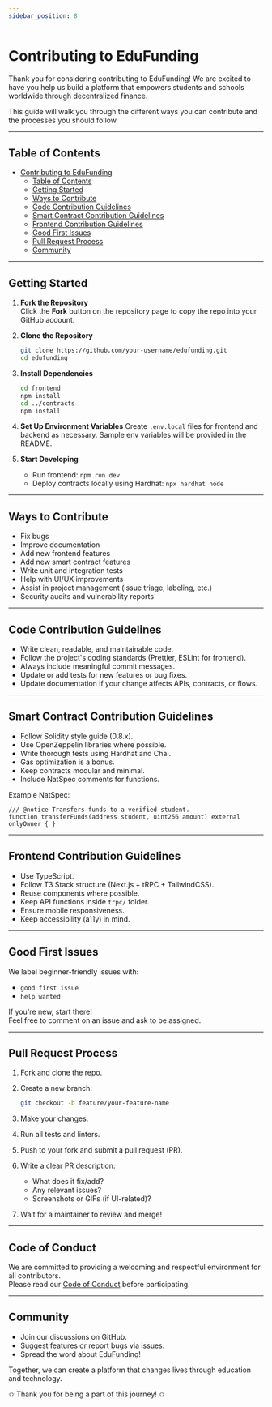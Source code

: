 ```yaml
---
sidebar_position: 8
---
```



# Contributing to EduFunding

Thank you for considering contributing to EduFunding!
We are excited to have you help us build a platform that empowers students and schools worldwide through decentralized finance.

This guide will walk you through the different ways you can contribute and the processes you should follow.

---

## Table of Contents

- [Contributing to EduFunding](#contributing-to-edufunding)
  - [Table of Contents](#table-of-contents)
  - [Getting Started](#getting-started)
  - [Ways to Contribute](#ways-to-contribute)
  - [Code Contribution Guidelines](#code-contribution-guidelines)
  - [Smart Contract Contribution Guidelines](#smart-contract-contribution-guidelines)
  - [Frontend Contribution Guidelines](#frontend-contribution-guidelines)
  - [Good First Issues](#good-first-issues)
  - [Pull Request Process](#pull-request-process)
  - [Community](#community)

---

## Getting Started

1. **Fork the Repository**  
   Click the **Fork** button on the repository page to copy the repo into your GitHub account.

2. **Clone the Repository**

   ```bash
   git clone https://github.com/your-username/edufunding.git
   cd edufunding
   ```

3. **Install Dependencies**

   ```bash
   cd frontend
   npm install
   cd ../contracts
   npm install
   ```

4. **Set Up Environment Variables**
   Create `.env.local` files for frontend and backend as necessary.
   Sample env variables will be provided in the README.

5. **Start Developing**
   - Run frontend: `npm run dev`
   - Deploy contracts locally using Hardhat: `npx hardhat node`

---

## Ways to Contribute

- Fix bugs
- Improve documentation
- Add new frontend features
- Add new smart contract features
- Write unit and integration tests
- Help with UI/UX improvements
- Assist in project management (issue triage, labeling, etc.)
- Security audits and vulnerability reports

---

## Code Contribution Guidelines

- Write clean, readable, and maintainable code.
- Follow the project's coding standards (Prettier, ESLint for frontend).
- Always include meaningful commit messages.
- Update or add tests for new features or bug fixes.
- Update documentation if your change affects APIs, contracts, or flows.

---

## Smart Contract Contribution Guidelines

- Follow Solidity style guide (0.8.x).
- Use OpenZeppelin libraries where possible.
- Write thorough tests using Hardhat and Chai.
- Gas optimization is a bonus.
- Keep contracts modular and minimal.
- Include NatSpec comments for functions.

Example NatSpec:

```solidity
/// @notice Transfers funds to a verified student.
function transferFunds(address student, uint256 amount) external onlyOwner { }
```

---

## Frontend Contribution Guidelines

- Use TypeScript.
- Follow T3 Stack structure (Next.js + tRPC + TailwindCSS).
- Reuse components where possible.
- Keep API functions inside `trpc/` folder.
- Ensure mobile responsiveness.
- Keep accessibility (a11y) in mind.

---

## Good First Issues

We label beginner-friendly issues with:

- `good first issue`
- `help wanted`

If you're new, start there!  
Feel free to comment on an issue and ask to be assigned.

---

## Pull Request Process

1. Fork and clone the repo.
2. Create a new branch:
   ```bash
   git checkout -b feature/your-feature-name
   ```
3. Make your changes.
4. Run all tests and linters.
5. Push to your fork and submit a pull request (PR).
6. Write a clear PR description:

   - What does it fix/add?
   - Any relevant issues?
   - Screenshots or GIFs (if UI-related)?

7. Wait for a maintainer to review and merge!

---

## Code of Conduct

We are committed to providing a welcoming and respectful environment for all contributors.  
Please read our [Code of Conduct](CODE_OF_CONDUCT.md) before participating.

---

## Community

- Join our discussions on GitHub.
- Suggest features or report bugs via issues.
- Spread the word about EduFunding!

Together, we can create a platform that changes lives through education and technology.

✩ Thank you for being a part of this journey! ✩
